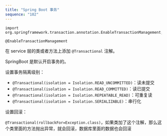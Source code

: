 ```yaml
---
title: "Spring Boot 事务"
sequence: "102"
---
```


```text
import org.springframework.transaction.annotation.EnableTransactionManagement;

@EnableTransactionManagement
```

在 service 层的类或者方法上添加 `@Transactional` 注解。

SpringBoot 是默认开启事务的。

设置事务隔离级别：

- `@Transactional(isolation = Isolation.READ_UNCOMMITTED)`：读未提交
- `@Transactional(isolation = Isolation.READ_COMMITTED)`：读已提交
- `@Transactional(isolation = Isolation.REPEATABLE_READ)`：可重复读
- `@Transactional(isolation = Isolation.SERIALIZABLE)`：串行化

设置回滚：

`@Transactional(rollbackFor=Exception.class)`，如果类加了这个注解，那么这个类里面的方法抛出异常，就会回滚，数据库里面的数据也会回滚

